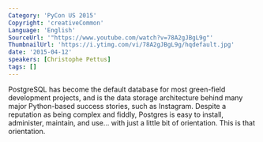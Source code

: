 ```yaml
---
Category: 'PyCon US 2015'
Copyright: 'creativeCommon'
Language: 'English'
SourceUrl: '"https://www.youtube.com/watch?v=78A2gJBgL9g"'
ThumbnailUrl: 'https://i.ytimg.com/vi/78A2gJBgL9g/hqdefault.jpg'
date: '2015-04-12'
speakers: [Christophe Pettus]
tags: []
---
```

PostgreSQL has become the default database for most green-field development projects, and is the data storage architecture behind many major Python-based success stories, such as Instagram. Despite a reputation as being complex and fiddly, Postgres is easy to install, administer, maintain, and use... with just a little bit of orientation. This is that orientation.

